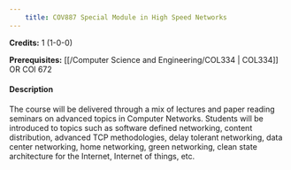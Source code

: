 ```yaml
---
    title: COV887 Special Module in High Speed Networks
---
```

**Credits:** 1 (1-0-0)



**Prerequisites:** [[/Computer Science and Engineering/COL334 | COL334]] OR COl 672

#### Description 
The course will be delivered through a mix of lectures and paper reading seminars on advanced topics in Computer Networks. Students will be introduced to topics such as software defined networking, content distribution, advanced TCP methodologies, delay tolerant networking, data center networking, home networking, green networking, clean state architecture for the Internet, Internet of things, etc.